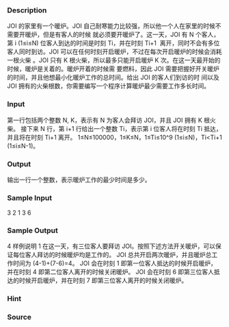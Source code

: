 
### Description
JOI 的家里有一个暖炉。JOI 自己耐寒能力比较强，所以他一个人在家里的时候不需要开暖炉，但是有客人的时候
就必须要开暖炉了。这一天，JOI 有 N 个客人，第 i (1≤i≤N) 位客人到达的时间是时刻 Ti，并在时刻 Ti+1 
离开，同时不会有多位客人同时到访。JOI 可以在任何时刻开启暖炉，不过在每次开启暖炉的时候会消耗一根火柴
。JOI 只有 K 根火柴，所以最多只能开启暖炉 K 次。在这一天最开始的时候，暖炉是关着的。暖炉开着的时候需
要燃料，因此 JOI 需要把握好开关暖炉的时间，并且他想最小化暖炉工作的总时间。给出 JOI 的客人们到访的时
间以及 JOI 拥有的火柴根数，你需要编写一个程序计算暖炉最少需要工作多长时间。



### Input
第一行包括两个整数 N, K，表示有 N 为客人会拜访 JOI，并且 JOI 拥有 K 根火柴。
接下来 N 行，第 i+1 行给出一个整数 Ti，表示第 i 位客人将在时刻 Ti 抵达，并且将在时刻 Ti+1 离开。
1≤N≤100000，1≤K≤N，1≤Ti≤10^9 (1≤i≤N)，Ti<Ti+1 (1≤i≤N-1)。






### Output
输出一行一个整数，表示暖炉工作的最少时间是多少。






### Sample Input
3 2 
1 
3 
6
### Sample Output
4
样例说明 1
在这一天，有三位客人要拜访 JOI。按照下述方法开关暖炉，可以保证每位客人拜访的时候暖炉均是工作的。
JOI 总共开启两次暖炉，并且暖炉总工作时间为 (4-1)+(7-6)=4。
JOI 会在时刻 1 即第一位客人抵达的时候开启暖炉，并在时刻 4 即第二位客人离开的时候关闭暖炉。
JOI 会在时刻 6 即第三位客人抵达的时候开启暖炉，并在时刻 7 即第三位客人离开的时候关闭暖炉。
### Hint

### Source
